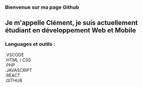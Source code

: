 ### Bienvenue sur ma page Github

## Je m'appelle Clément, je suis actuellement étudiant en développement Web et Mobile

### Languages et outils : 

.VSCODE
<br/>
.HTML / CSS
<br/>
.PHP
<br/>
.JAVASCRIPT
<br/>
.REACT
<br/>
.GITHUB

